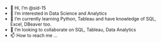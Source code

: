- 👋 Hi, I’m @sid-15
- 👀 I’m interested in Data Science and Analytics
- 🌱 I’m currently learning Python, Tableau and have knowledge of SQL, Excel, DBeaver too.
- 💞️ I’m looking to collaborate on SQL, Tableau, Data Analytics
- 📫 How to reach me ...

<!---
sid-15/sid-15 is a ✨ special ✨ repository because its `README.md` (this file) appears on your GitHub profile.
You can click the Preview link to take a look at your changes.
--->
